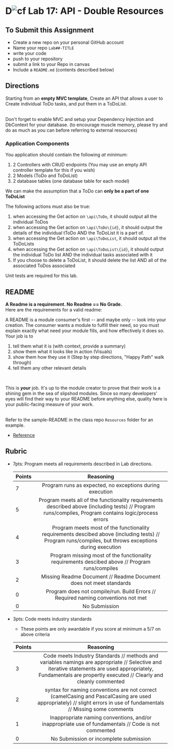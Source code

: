 D![cf](http://i.imgur.com/7v5ASc8.png) Lab 17: API - Double Resources
=====================================

## To Submit this Assignment
- Create a new repo on your personal GitHub account
- Name your repo `Lab##-TITLE`
- write your code
- push to your repository
- submit a link to your Repo in canvas
- Include a `README.md` (contents described below)

## Directions

Starting from an **empty MVC template**, Create an API that allows a user to Create individual ToDo tasks, and put them in a ToDoList. <br /><br/>

Don't forget to enable MVC and setup your Dependency Injection and DbContext for your database. (to encourage muscle memory, please try and do as much as you can before referring to external resources)


### Application Components
You application should contiain the following *at minimum*:
1. 2 Controllers with CRUD endpoints (You may use an empty API controller template for this if you wish)
1. 2 Models (ToDo and ToDoList)
1. 2 database tables (one database table for each model)

We can make the assumption that a ToDo can **only be a part of one ToDoList**

The following actions must also be true:

1. when accessing the Get action on `\api\ToDo`, it should output all the individual ToDos
1. when accessing the Get action on `\api\ToDo\{id}`, it should output the details of the individual tToDo AND the ToDoList it is a part of.
1. when accessing the Get action on `\api\ToDoList`, it should output all the ToDoLists
1. when accessing the Get action on `\api\ToDoList\{id}`, it should output the individual ToDo list AND the individual tasks associated with it
1. If you choose to delete a ToDoList, it should delete the list AND all of the associated ToDos associated

Unit tests are required for this lab.

## README

**A Readme is a requirement. No Readme == No Grade.** <br /> 
Here are the requirements for a valid readme: <br />

A README is a module consumer's first -- and maybe only -- look into your creation. The consumer wants a module to fulfill their need, so you must explain exactly what need your module fills, and how effectively it does so.
<br />
Your job is to

1. tell them what it is (with context, provide a summary)
2. show them what it looks like in action (Visuals)
3. show them how they use it (Step by step directions, "Happy Path" walk through)
4. tell them any other relevant details
<br />

This is ***your*** job. It's up to the module creator to prove that their work is a shining gem in the sea of slipshod modules. Since so many developers' eyes will find their way to your README before anything else, quality here is your public-facing measure of your work.

<br /> Refer to the sample-README in the class repo `Resources` folder for an example. 
- [Reference](https://github.com/noffle/art-of-readme)

## Rubric
- 7pts: Program meets all requirements described in Lab directions.

	Points  | Reasoning | 
	 ------------ | :-----------: | 
	7       | Program runs as expected, no exceptions during execution |
	5       | Program meets all of the  functionality requirements described above (including tests) // Program runs/compiles, Program contains logic/process errors|
	4       | Program meets most of the functionality requirements descibed above (including tests)  // Program runs/compiles, but throws exceptions during execution |
	3       | Program missing most of the functionality requirements descibed above // Program runs/compiles |
	2       | Missing Readme Document // Readme Document does not meet standards |
	0       | Program does not compile/run. Build Errors // Required naming conventions not met |
	0       | No Submission |

- 3pts: Code meets industry standards
	- These points are only awardable if you score at minimum a 5/7 on above criteria

	Points  | Reasoning | 
	 ------------ | :-----------: | 
	3       | Code meets Industry Standards // methods and variables namings are appropriate // Selective and iterative statements are used appropriately, Fundamentals are propertly executed // Clearly and cleanly commented |
	2       | syntax for naming conventions are not correct (camelCasing and PascalCasing are used appropriately) // slight errors in use of fundamentals // Missing some comments |
	1       | Inappropriate naming conventions, and/or inappropriate use of fundamentals // Code is not commented  |
	0       | No Submission or incomplete submission |


